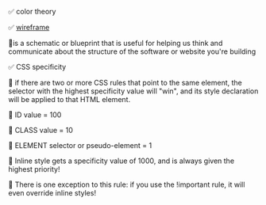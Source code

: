 ✅ color theory

✅ <a href="https://balsamiq.com/learn/articles/what-are-wireframes/">wireframe</a>

🔸is a schematic or blueprint that is useful for helping us think and communicate about the structure of the software or website you're building

✅ CSS specificity

🔸 if there are two or more CSS rules that point to the same element, the selector with the highest specificity value will "win", and its style declaration will be applied to that HTML element.

🔸 ID value = 100

🔸 CLASS value = 10

🔸 ELEMENT selector or pseudo-element = 1

🔸 Inline style gets a specificity value of 1000, and is always given the highest priority!

🔸 There is one exception to this rule: if you use the !important rule, it will even override inline styles!
